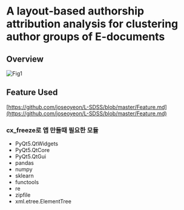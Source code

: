 # A layout-based authorship attribution analysis for clustering author groups of E-documents

## Overview
![Fig1](https://github.com/joseoyeon/PAPER/assets/46625602/5ce063db-b01b-4db5-b85c-578901466bef)

## Feature Used 
[https://github.com/joseoyeon/L-SDSS/blob/master/Feature.md](https://github.com/joseoyeon/L-SDSS/blob/master/Feature.md)

### cx_freeze로 앱 만들때 필요한 모듈
- PyQt5.QtWidgets
- PyQt5.QtCore
- PyQt5.QtGui
- pandas
- numpy
- sklearn
- functools
- re
- zipfile
- xml.etree.ElementTree
